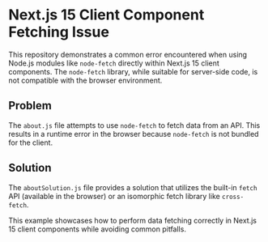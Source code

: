 # Next.js 15 Client Component Fetching Issue

This repository demonstrates a common error encountered when using Node.js modules like `node-fetch` directly within Next.js 15 client components.  The `node-fetch` library, while suitable for server-side code, is not compatible with the browser environment.

## Problem

The `about.js` file attempts to use `node-fetch` to fetch data from an API.  This results in a runtime error in the browser because `node-fetch` is not bundled for the client.

## Solution

The `aboutSolution.js` file provides a solution that utilizes the built-in `fetch` API (available in the browser) or an isomorphic fetch library like `cross-fetch`.

This example showcases how to perform data fetching correctly in Next.js 15 client components while avoiding common pitfalls.